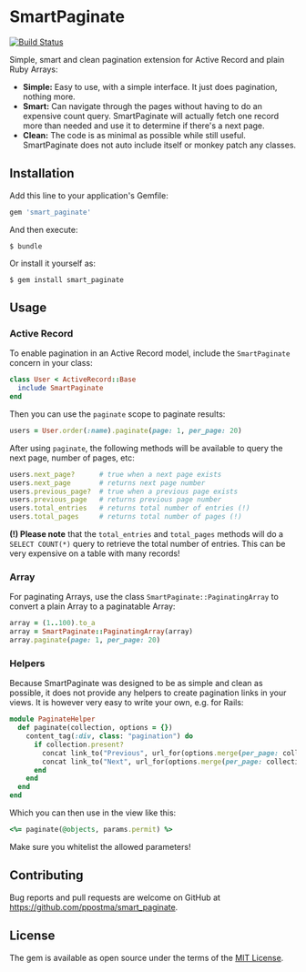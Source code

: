 # SmartPaginate

[![Build Status](https://travis-ci.org/ppostma/smart_paginate.svg?branch=master)](https://travis-ci.org/ppostma/smart_paginate)

Simple, smart and clean pagination extension for Active Record and plain Ruby Arrays:

- **Simple:** Easy to use, with a simple interface. It just does pagination, nothing more.
- **Smart:** Can navigate through the pages without having to do an expensive count query. SmartPaginate will actually fetch one record more than needed and use it to determine if there's a next page.
- **Clean:** The code is as minimal as possible while still useful. SmartPaginate does not auto include itself or monkey patch any classes.

## Installation

Add this line to your application's Gemfile:

```ruby
gem 'smart_paginate'
```

And then execute:

    $ bundle

Or install it yourself as:

    $ gem install smart_paginate

## Usage

### Active Record

To enable pagination in an Active Record model, include the `SmartPaginate` concern in your class:

```ruby
class User < ActiveRecord::Base
  include SmartPaginate
end
```

Then you can use the `paginate` scope to paginate results:

```ruby
users = User.order(:name).paginate(page: 1, per_page: 20)
```

After using `paginate`, the following methods will be available to query the next page, number of pages, etc:

```ruby
users.next_page?      # true when a next page exists
users.next_page       # returns next page number
users.previous_page?  # true when a previous page exists
users.previous_page   # returns previous page number
users.total_entries   # returns total number of entries (!)
users.total_pages     # returns total number of pages (!)
```

**(!) Please note** that the `total_entries` and `total_pages` methods will do a `SELECT COUNT(*)` query to retrieve the total number of entries. This can be very expensive on a table with many records!

### Array

For paginating Arrays, use the class `SmartPaginate::PaginatingArray` to convert a plain Array to a paginatable Array:

```ruby
array = (1..100).to_a
array = SmartPaginate::PaginatingArray(array)
array.paginate(page: 1, per_page: 20)
```

### Helpers

Because SmartPaginate was designed to be as simple and clean as possible, it does not provide any helpers to create pagination links in your views. It is however very easy to write your own, e.g. for Rails:

```ruby
module PaginateHelper
  def paginate(collection, options = {})
    content_tag(:div, class: "pagination") do
      if collection.present?
        concat link_to("Previous", url_for(options.merge(per_page: collection.per_page, page: collection.previous_page)), class: "previous_page") if collection.previous_page?
        concat link_to("Next", url_for(options.merge(per_page: collection.per_page, page: collection.next_page)), class: "next_page") if collection.next_page?
      end
    end
  end
end
```

Which you can then use in the view like this:

```ruby
<%= paginate(@objects, params.permit) %>
```

Make sure you whitelist the allowed parameters!

## Contributing

Bug reports and pull requests are welcome on GitHub at https://github.com/ppostma/smart_paginate.


## License

The gem is available as open source under the terms of the [MIT License](http://opensource.org/licenses/MIT).

